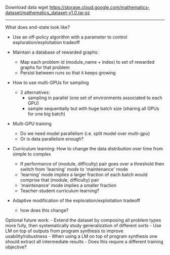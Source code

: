 Download data
wget https://storage.cloud.google.com/mathematics-dataset/mathematics_dataset-v1.0.tar.gz
____

What does end-state look like?

- Use an off-policy algorithm with a parameter to control exploration/exploitation tradeoff

- Maintain a database of rewarded graphs:
    - Map each problem id (module_name + index) to set of rewarded graphs for that problem
    - Persist between runs so that it keeps growing

- How to use multi-GPUs for sampling
    - 2 alternatives:
        - sampling in parallel (one set of environments associated to each GPU)
        - sample sequentially but with huge batch size (sharing all GPUs for one big batch) 

- Multi-GPU training
    - Do we need model parallelism (i.e. split model over multi-gpu)
    - Or is data parallelism enough?

- Curriculum learning: How to change the data distribution over time from simple to complex
    - If performance of (module, difficulty) pair goes over a threshold then switch from 'learning' mode to 'maintenance' mode
    - 'learning' mode implies a larger fraction of each batch would comprise that (module, difficulty) pair
    - 'maintenance' mode  implies a smaller fraction
    - Teacher-student curriculum learning?

- Adaptive modification of the exploration/exploitation tradeoff
    - how does this change?

Optional future work:
    - Extend the dataset by composing all problem types more fully, then systematically study generalization of different sorts
    - Use LM on top of outputs from program synthesis to improve usability/robustness
        - When using a LM on top of program synthesis one should extract all intermediate results
            - Does this require a different training objective?
    